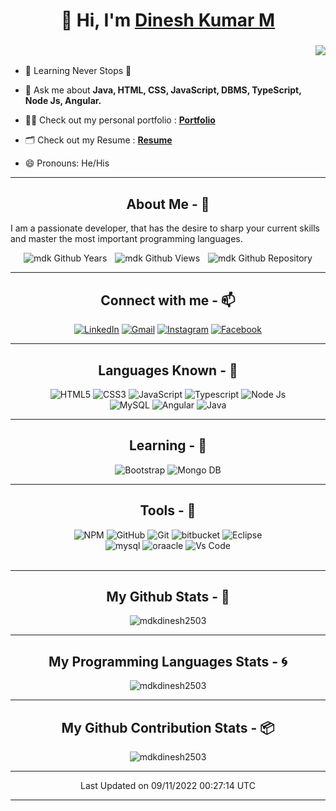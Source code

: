 <h1 align="center">👋 Hi, I'm <a href="https://github.com/mdkdinesh2503/" target="_blank"> Dinesh Kumar M </a></h1>

<h3 align="right"> <img src="https://readme-typing-svg.herokuapp.com?color=0357F7&lines=-+Full+Stack+Developer+%3A)"/> </h3>

- 🌱 Learning Never Stops 🚀

- 💬 Ask me about **Java, HTML, CSS, JavaScript, DBMS, TypeScript, Node Js, Angular.**

- 👨‍💻 Check out my personal portfolio : **<a href="https://mdkdinesh2503.github.io/mdk/" target="_blank">Portfolio</a>**

- 🗂 Check out my Resume : **<a href="https://mdkdinesh2503.github.io/mdk/images/Dinesh_Resume.pdf" target="_blank">Resume</a>**

- 😄 Pronouns: He/His

---

<!-- About section starts -->
<h2 align="center"> About Me - 🦅 </h2>
<p> I am a passionate developer, that has the desire to sharp your current skills and master the most important programming languages. </p>
<div align="center">
  <img src="https://badges.pufler.dev/years/mdkdinesh2503?color=blue&style=for-the-badge" alt="mdk Github Years" />&numsp;
  <img src="https://komarev.com/ghpvc/?username=mdkdinesh2503&color=blue&style=for-the-badge" alt="mdk Github Views" />&numsp;
  <img src="https://badges.pufler.dev/repos/mdkdinesh2503?color=blue&style=for-the-badge" alt="mdk Github Repository" />
</div>

---
<!-- About section ends -->

<!-- Social link section starts -->
<h2 align="center">Connect with me - 📫 </h2>
<div align="center">
  <a href="https://www.linkedin.com/in/mdkdinesh2503/"><img alt="LinkedIn" src="https://img.shields.io/badge/linkedin-%230077B5.svg?style=for-the-badge&logo=linkedin&logoColor=white"/></a>
  <a href="mailto:mdkdinesh2503@gmail.com"><img alt="Gmail" src="https://img.shields.io/badge/Gmail-D14836?style=for-the-badge&logo=gmail&logoColor=white"/></a>
  <a href="https://www.instagram.com/mdk_here_official/"><img alt="Instagram" src="https://img.shields.io/badge/Instagram-E4405F?style=for-the-badge&logo=instagram&logoColor=white"/></a>
  <a href="https://www.facebook.com/people/Dinesh-Kumar/pfbid02nqDxuJZQZp3ST8XfNDhiiT5qt6BobeAbysc8yNWiusLmJ4YFaFoo9su8XXFYUSjtl/"><img alt="Facebook" src="https://img.shields.io/badge/Facebook-%231877F2?style=for-the-badge&logo=facebook&logoColor=white"/></a>
</div>

---
<!-- Social link section ends -->

<!-- Skills section starts -->
<h2 align="center">Languages Known - 🧰 </h2>
<div align="center">
  <img alt="HTML5" src="https://img.shields.io/badge/html5-%23E34F26.svg?style=for-the-badge&logo=html5&logoColor=white"/>
  <img alt="CSS3" src="https://img.shields.io/badge/css3-%231572B6.svg?style=for-the-badge&logo=css3&logoColor=white"/> 
  <img alt="JavaScript" src="https://img.shields.io/badge/javascript-%23323330.svg?style=for-the-badge&logo=javascript&logoColor=%23F7DF1E"/> 
  <img alt="Typescript" src="https://img.shields.io/badge/typescript-%23007ACC.svg?style=for-the-badge&logo=typescript&logoColor=white"/>
  <img alt="Node Js" src="https://img.shields.io/badge/node.js-6DA55F?style=for-the-badge&logo=node.js&logoColor=white"/> 
<br/>
  <img alt="MySQL" src="https://img.shields.io/badge/mysql-%231572B6.svg?style=for-the-badge&logo=mysql&logoColor=white"/>
  <img alt="Angular" src="https://img.shields.io/badge/angular-%23DD0031.svg?style=for-the-badge&logo=angular&logoColor=white"/>
  <img alt="Java" src="https://img.shields.io/badge/java-%23ED8B00.svg?style=for-the-badge&logo=java&logoColor=white"/>
</div>

---
<h2 align="center">Learning - 🤹</h2>
<div align="center">
  <img alt="Bootstrap" src="https://img.shields.io/badge/bootstrap-%238511FA.svg?style=for-the-badge&logo=bootstrap&logoColor=white"/>
  <img alt="Mongo DB" src="https://img.shields.io/badge/MongoDB-%234ea94b.svg?style=for-the-badge&logo=mongodb&logoColor=white"/>
</div>

---
<!-- Skills section ends -->

<!-- Tools section starts -->
<h2 align="center">Tools - 🔭</h2>
<div align="center">
  <img alt="NPM" src="https://img.shields.io/badge/NPM-CB3837.svg?style=for-the-badge&logo=NPM&logoColor=white"/>
  <img alt="GitHub" src="https://img.shields.io/badge/GitHub-white.svg?style=for-the-badge&logo=GitHub&logoColor=black"/>
  <img alt="Git" src="https://img.shields.io/badge/Git-F05032.svg?style=for-the-badge&logo=Git&logoColor=white"/>
  <img alt="bitbucket" src="https://img.shields.io/badge/bitbucket-%231572B6.svg?style=for-the-badge&logo=bitbucket&logoColor=white"/>
  <img alt="Eclipse" src="https://img.shields.io/badge/eclipse-purple.svg?style=for-the-badge&logo=eclipse&logoColor=white"/> <br/>
  <img alt="mysql" src="https://img.shields.io/badge/mysql-%231572B6.svg?style=for-the-badge&logo=mysql&logoColor=white"/>
  <img alt="oraacle" src="https://img.shields.io/badge/oracle-CB3837?style=for-the-badge&logo=oracle&logoColor=white"/>
  <img alt="Vs Code" src="https://img.shields.io/badge/vscode-%231572B6.svg?style=for-the-badge&logo=vscode&logoColor=white"/>
</div>
<br/>

---
<!-- Tools section ends -->

<!-- Github Statics section starts -->
<h2 align="center"> My Github Stats - 📣 </h2>
<p align="center">
  <img src="https://github-readme-stats.vercel.app/api?username=mdkdinesh2503&show_icons=true&theme=dark&locale=en" alt="mdkdinesh2503" />
</p>

---
<!-- Github Statics section ends -->

<!-- Programming Statics section starts -->
<h2 align="center"> My Programming Languages Stats - 🌀 </h2>
<p align="center">
  <img src="https://github-readme-stats.vercel.app/api/top-langs?username=mdkdinesh2503&show_icons=true&theme=dark&locale=en&layout=compact" alt="mdkdinesh2503" />
</p>

---
<!-- Programming Statics section ends -->

<!-- Github Contribution section starts -->
<h2 align="center"> My Github Contribution Stats - 📦 </h2>
<div align="center">
<img align="center" src="https://github-readme-streak-stats.herokuapp.com/?user=mdkdinesh2503&theme=dark" alt="mdkdinesh2503" />
</div>

---
<!-- Other Github Contribution section ends -->

 <p align="center"> Last Updated on 09/11/2022 00:27:14 UTC </p>

 ---
